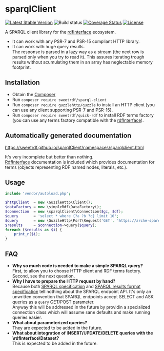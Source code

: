 # sparqlClient

[![Latest Stable Version](https://poser.pugx.org/sweetrdf/sparql-client/v/stable)](https://packagist.org/packages/sweetrdf/sparql-client)
![Build status](https://github.com/sweetrdf/sparqlClient/workflows/phpunit/badge.svg?branch=master)
[![Coverage Status](https://coveralls.io/repos/github/sweetrdf/sparqlClient/badge.svg?branch=master)](https://coveralls.io/github/sweetrdf/sparqlClient?branch=master)
[![License](https://poser.pugx.org/sweetrdf/sparql-client/license)](https://packagist.org/packages/sweetrdf/sparql-client)


A SPARQL client library for the [rdfInterface](https://github.com/sweetrdf/rdfInterface/) ecosystem.

* It can work with any PSR-7 and PSR-15 compliant HTTP library.
* It can work with huge query results.\
  The response is parsed in a lazy way as a stream (the next row is parsed only when you try to read it).
  This assures iterating trough results without acumulating them in an array has neglectable memory footprint.

## Installation

* Obtain the [Composer](https://getcomposer.org)
* Run `composer require sweetrdf/sparql-client`
* Run `composer require guzzlehttp/guzzle` to install an HTTP client (you can use any client supporting PSR-7 and PSR-15).
* Run `composer require sweetrdf/quick-rdf` to install RDF terms factory 
  (you can use any terms factory compatible with the [rdfInterface](https://github.com/sweetrdf/rdfInterface/)).

## Automatically generated documentation

https://sweetrdf.github.io/sparqlClient/namespaces/sparqlclient.html

It's very incomplete but better than nothing.\
[RdfInterface](https://github.com/sweetrdf/rdfInterface/) documentation is included which provides documentation for terms (objects representing RDF named nodes, literals, etc.).

## Usage

```php
include 'vendor/autoload.php';

$httpClient  = new \GuzzleHttp\Client();
$dataFactory = new \simpleRdf\DataFactory();
$connection  = new \sparqlClient\Connection($gc, $df);
$query       = 'select * where {?a ?b ?c} limit 10';
$query       = new \GuzzleHttp\Psr7\Request('GET', 'https://arche-sparql.acdh-dev.oeaw.ac.at/sparql?query=' . rawurlencode($query));
$results     = $connection->query($query);
foreach ($results as $i) {
    print_r($i);
}
```

## FAQ

* **Why so much code is needed to make a simple SPARQL query?**\
  First, to allow you to choose HTTP client and RDF terms factory.
  Second, see the next question.
* **Why I have to prepare the HTTP request by hand?**\
  Because both [SPARQL specification](https://www.w3.org/TR/rdf-sparql-query/) 
  and [SPARQL results format specification](https://www.w3.org/TR/sparql11-results-json/)
  tell nothing about the SPARQL endpoint API.
  It's only an unwritten convention that SPARQL endpoints accept SELECT and ASK queries as a `query` GET/POST parameter.\
  Anyway this will be addressed in the future by providin a specialized connection class which will assume sane defaults and make running queries easier.
* **What about parameterized queries?**\
  They are expected to be added in the future.
* **What about integration of INSERT/UPDATE/DELETE queries with the \rdfInterface\Dataset?**\
  This is expected to be added in the future.
